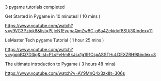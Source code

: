 
3 pygame tutorials completed  

Get Started in Pygame in 10 minutes! ( 10 mins ) 

https://www.youtube.com/watch?v=y9VG3Pztok8&list=PLjcN1EyupaQmZw8C-q6a4Zekidxf8SUj3&index=11

LeMaster Tech pygame Tutorial   ( 1 hour 25 mins ) 

https://www.youtube.com/watch?v=ygopBQ7D3ig&list=PLsFyHm8kJsx1g191CspASSTHuLDEXZRH9&index=3

The ultimate introduction to Pygame ( 3 hours 48 mins) 

https://www.youtube.com/watch?v=AY9MnQ4x3zk&t=306s


